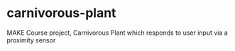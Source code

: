 # carnivorous-plant
MAKE Course project, Carnivorous Plant which responds to user input via a proximity sensor
